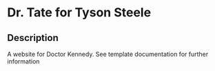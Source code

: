 # Dr. Tate for Tyson Steele

## Description
A website for Doctor Kennedy. See template documentation for further information

